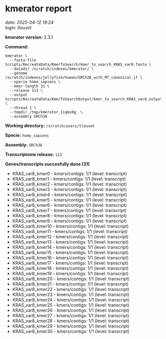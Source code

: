 # kmerator report
*date: 2025-04-12 19:24*  
*login: tlouvet*

**kmerator version:** 2.3.1

**Command:**

```
kmerator \
  --fasta-file Scripts/RecreateData/KmerToSearch/kmer_to_search_KRAS_var8.fasta \
  --datadir /scratch/indexes/kmerator/ \
  --genome /scratch/indexes/jellyfish/human/GRCh38_with_MT_canonical.jf \
  --specie homo_sapiens \
  --kmer-length 31 \
  --release 113 \
  --output Scripts/RecreateData/KmerToSearchOutput/kmer_to_search_KRAS_var8_output \
  --thread 1 \
  --tmpdir /tmp/kmerator_1iqms0g_ \
  --assembly GRCh38
```

**Working directory:** `/scratch/users/tlouvet`

**Specie:** `homo_sapiens`

**Assembly:** `GRCh38`

**Transcriptome release:** `113`

**Genes/transcripts succesfully done (31)**

- KRAS_var8_kmer0 - kmers/contigs: 1/1 (level: transcript)
- KRAS_var8_kmer1 - kmers/contigs: 1/1 (level: transcript)
- KRAS_var8_kmer2 - kmers/contigs: 1/1 (level: transcript)
- KRAS_var8_kmer3 - kmers/contigs: 1/1 (level: transcript)
- KRAS_var8_kmer4 - kmers/contigs: 1/1 (level: transcript)
- KRAS_var8_kmer5 - kmers/contigs: 1/1 (level: transcript)
- KRAS_var8_kmer6 - kmers/contigs: 1/1 (level: transcript)
- KRAS_var8_kmer7 - kmers/contigs: 1/1 (level: transcript)
- KRAS_var8_kmer8 - kmers/contigs: 1/1 (level: transcript)
- KRAS_var8_kmer9 - kmers/contigs: 1/1 (level: transcript)
- KRAS_var8_kmer10 - kmers/contigs: 1/1 (level: transcript)
- KRAS_var8_kmer11 - kmers/contigs: 1/1 (level: transcript)
- KRAS_var8_kmer12 - kmers/contigs: 1/1 (level: transcript)
- KRAS_var8_kmer13 - kmers/contigs: 1/1 (level: transcript)
- KRAS_var8_kmer14 - kmers/contigs: 1/1 (level: transcript)
- KRAS_var8_kmer15 - kmers/contigs: 1/1 (level: transcript)
- KRAS_var8_kmer16 - kmers/contigs: 1/1 (level: transcript)
- KRAS_var8_kmer17 - kmers/contigs: 1/1 (level: transcript)
- KRAS_var8_kmer18 - kmers/contigs: 1/1 (level: transcript)
- KRAS_var8_kmer19 - kmers/contigs: 1/1 (level: transcript)
- KRAS_var8_kmer20 - kmers/contigs: 1/1 (level: transcript)
- KRAS_var8_kmer21 - kmers/contigs: 1/1 (level: transcript)
- KRAS_var8_kmer22 - kmers/contigs: 1/1 (level: transcript)
- KRAS_var8_kmer23 - kmers/contigs: 1/1 (level: transcript)
- KRAS_var8_kmer24 - kmers/contigs: 1/1 (level: transcript)
- KRAS_var8_kmer25 - kmers/contigs: 1/1 (level: transcript)
- KRAS_var8_kmer26 - kmers/contigs: 1/1 (level: transcript)
- KRAS_var8_kmer27 - kmers/contigs: 1/1 (level: transcript)
- KRAS_var8_kmer28 - kmers/contigs: 1/1 (level: transcript)
- KRAS_var8_kmer29 - kmers/contigs: 1/1 (level: transcript)
- KRAS_var8_kmer30 - kmers/contigs: 1/1 (level: transcript)
